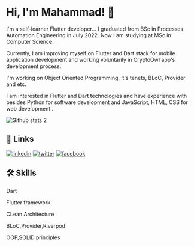 
# Hi, I'm Mahammad! 👋

I'm a self-learner Flutter developer...
I graduated from BSc in Processes Automation Engineering in July 2022. Now I am studying at MSc in Computer Science.

Currently, I am improving myself on Flutter and Dart stack for mobile application development and working voluntarily in CryptoOwl app's development process.

I'm working on Object Oriented Programming, it's tenets, BLoC, Provider and etc. 

I am interested in Flutter and Dart technologies and have experience with besides Python for software development and  JavaScript, HTML, CSS for web development .

![Github stats 2](https://github-readme-stats.vercel.app/api?username=Rohtolos&show_icons=true&theme=radical)

## 🔗 Links
[![linkedin](https://img.shields.io/badge/linkedin-0A66C2?style=for-the-badge&logo=linkedin&logoColor=white)](https://www.linkedin.com/in/mahammadosmanov/)
[![twitter](https://img.shields.io/badge/twitter-1DA1F2?style=for-the-badge&logo=twitter&logoColor=white)](https://twitter.com/rohtolos)
[![facebook](https://img.shields.io/badge/facebook-1DA1F2?style=for-the-badge&logo=facebook&logoColor=white)](https://www.facebook.com/profile.php?id=100055710525235)

## 🛠 Skills
Dart

Flutter framework 

CLean Architecture

BLoC,Provider,Riverpod

OOP,SOLID principles
